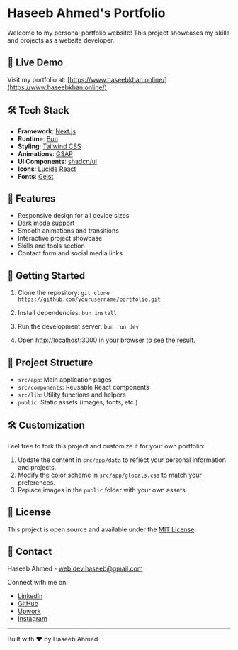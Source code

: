 # Haseeb Ahmed's Portfolio

Welcome to my personal portfolio website! This project showcases my skills and projects as a website developer.

## 🚀 Live Demo

Visit my portfolio at: [https://www.haseebkhan.online/](https://www.haseebkhan.online/)

## 🛠 Tech Stack

- **Framework**: [Next.js](https://nextjs.org/)
- **Runtime**: [Bun](https://bun.sh/)
- **Styling**: [Tailwind CSS](https://tailwindcss.com/)
- **Animations**: [GSAP](https://greensock.com/gsap/)
- **UI Components**: [shadcn/ui](https://ui.shadcn.com/)
- **Icons**: [Lucide React](https://lucide.dev/)
- **Fonts**: [Geist](https://vercel.com/font)

## 🌟 Features

- Responsive design for all device sizes
- Dark mode support
- Smooth animations and transitions
- Interactive project showcase
- Skills and tools section
- Contact form and social media links

## 🚀 Getting Started

1. Clone the repository:   ```
   git clone https://github.com/yourusername/portfolio.git   ```

2. Install dependencies:   ```
   bun install   ```

3. Run the development server:   ```
   bun run dev   ```

4. Open [http://localhost:3000](http://localhost:3000) in your browser to see the result.

## 📁 Project Structure

- `src/app`: Main application pages
- `src/components`: Reusable React components
- `src/lib`: Utility functions and helpers
- `public`: Static assets (images, fonts, etc.)

## 🛠 Customization

Feel free to fork this project and customize it for your own portfolio:

1. Update the content in `src/app/data` to reflect your personal information and projects.
2. Modify the color scheme in `src/app/globals.css` to match your preferences.
3. Replace images in the `public` folder with your own assets.

## 📄 License

This project is open source and available under the [MIT License](LICENSE).

## 🤝 Contact

Haseeb Ahmed - [web.dev.haseeb@gmail.com](mailto:web.dev.haseeb@gmail.com)

Connect with me on:
- [LinkedIn](https://pk.linkedin.com/in/haseeb-ahmed-raza-khan)
- [GitHub](https://github.com/Haseeb-WebDeveloper/)
- [Upwork](https://www.upwork.com/freelancers/~01b8c927b6fa311757)
- [Instagram](https://www.instagram.com/haseeb.ahmed.raza.khan/)

---

Built with ❤️ by Haseeb Ahmed
